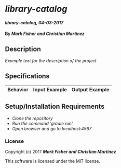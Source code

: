# _library-catalog_

#### _library-catalog, 04-03-2017_

#### By _**Mark Fisher and Christian Martinez**_

## Description
_Example text for the description of the project_


## Specifications

| Behavior                   | Input Example     | Output Example    |
| -------------------------- | -----------------:| -----------------:|



## Setup/Installation Requirements

* _Clone the repository_
* _Run the command 'gradle run'_
* _Open browser and go to localhost:4567_


### License

Copyright (c) 2017 **_Mark Fisher and Christian Martinez_**

This software is licensed under the MIT license.
